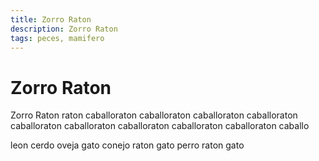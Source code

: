 ```yaml
---
title: Zorro Raton
description: Zorro Raton
tags: peces, mamifero
---
```


# Zorro Raton

Zorro Raton raton caballoraton caballoraton caballoraton caballoraton caballoraton caballoraton caballoraton caballoraton caballoraton caballo

leon cerdo oveja gato conejo raton gato perro raton gato